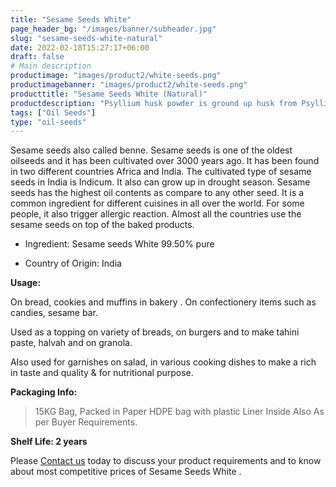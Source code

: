 ```yaml
---
title: "Sesame Seeds White"
page_header_bg: "/images/banner/subheader.jpg"
slug: "sesame-seeds-white-natural"
date: 2022-02-18T15:27:17+06:00
draft: false
# Main description
productimage: "images/product2/white-seeds.png"
productimagebanner: "images/product2/white-seeds.png"
producttitle: "Sesame Seeds White (Natural)"
productdescription: "Psyllium husk powder is ground up husk from Psyllium Plantago seeds."
tags: ["Oil Seeds"]
type: "oil-seeds"
---
```



Sesame seeds also called benne. Sesame seeds is one of the oldest oilseeds and it has been cultivated over 3000 years ago. It has been found in two different countries Africa and India. The cultivated type of sesame seeds in India is Indicum. It also can grow up in drought season. Sesame seeds has the highest oil contents as compare to any other seed. It is a common ingredient for different cuisines in all over the world. For some people, it also trigger allergic reaction. Almost all the countries use the sesame seeds on top of the baked products.

+ Ingredient: Sesame seeds White 99.50% pure
 
+ Country of Origin: India

**Usage:**

On bread, cookies and muffins in bakery . On confectionery items such as candies, sesame bar.

Used as a topping on variety of breads, on burgers and to make tahini paste, halvah and on granola.

Also used for garnishes on salad, in various cooking dishes to make a rich in taste and quality & for nutritional purpose.

**Packaging Info:**

> 15KG Bag, Packed in Paper HDPE bag with plastic Liner Inside
> Also As per Buyer Requirements.

**Shelf Life: 2 years**

Please [Contact us](/contactus) today to discuss your product requirements and to know about most competitive prices of Sesame Seeds White .